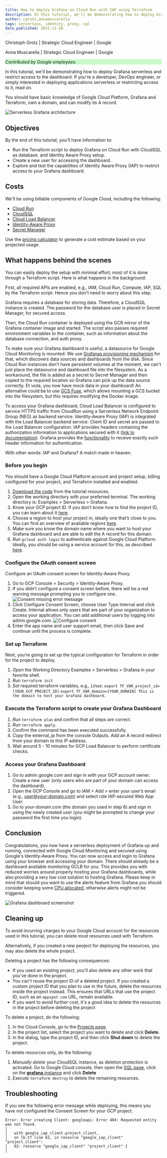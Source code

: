 ```yaml
---
title: How to deploy Grafana on Cloud Run with IAP using Terraform
description: In this tutorial, we'll be demonstrating how to deploy Grafana serverless and restrict access to the dashboard.
author: cgrotz,annamuscarella
tags: serverless, identity, proxy, sql
date_published: 2021-11-28
---
```


Christoph Grotz | Strategic Cloud Engineer | Google

Anna Muscarella | Strategic Cloud Engineer | Google

<p style="background-color:#CAFACA;"><i>Contributed by Google employees.</i></p>

In this tutorial, we'll be demonstrating how to deploy Grafana serverless and restrict access to the dashboard. If you're a developer, DevOps engineer, or simply interested in deploying applications serverless or restricting access to it, read on.

You should have basic knowledge of Google Cloud Platform, Grafana and Terraform, own a domain, and can modify its A record.

![Serverless Grafana architecture](./grafana-iap-architecture.png)


## Objectives

By the end of this tutorial, you'll have information to:

  * Run the Terraform script to deploy Grafana on Cloud Run with CloudSQL as database. and Identity Aware Proxy setup.
  * Create a new user for accessing the dashboard.
  * Explore and test the capabilities of Identity Aware Proxy (IAP) to restrict access to your Grafana dashboard.

## Costs

We'll be using billable components of Google Cloud, including the following:
  * [Cloud Run](https://cloud.google.com/run)
  * [CloudSQL](https://cloud.google.com/sql)
  * [Cloud Load Balancer](https://cloud.google.com/load-balancing)
  * [Identity-Aware Proxy](https://cloud.google.com/iap)
  * [Secret Manager](https://cloud.google.com/secret-manager)

Use the [pricing calculator](https://cloud.google.com/products/calculator) to generate a cost estimate based on your projected usage.

## What happens behind the scenes

You can easily deploy the setup with minimal effort; most of it is done through a Terraform script. Here is what happens in the background:

First, all required APIs are enabled, e.g., IAM, Cloud Run, Compute, IAP, SQL by the Terraform script. Hence you don't need to worry about this step.

Grafana requires a database for storing data. Therefore, a CloudSQL instance is created. The password for the database user is placed in Secret Manager, for secured access.

Then, the Cloud Run container is deployed using the GCR mirror of the Grafana container image and started. The script also passes required environment variables to the container, such as information about the database connection, and auth proxy. 

To make sure your Grafana dashboard is useful, a datasource for Google Cloud Monitoring is mounted. We use [Grafanas provisioning mechanism](https://grafana.com/docs/grafana/latest/administration/provisioning/) for that, which discovers data sources and dashboards from the disk. Since Cloud Run instances don't have persistent volumes at the moment, we can't just place the datasource and dashboard file into the filesystem. As a workaround, the file is added as a secret to Secret Manager and then copied to the required location so Grafana can pick up the data source correctly. Et voila, you now have mock data in your dashboard! An alternative could be to use [GCS Fuse](https://cloud.google.com/run/docs/tutorials/network-filesystems-fuse), which allows mounting a GCS bucket into the filesystem, but this requires modifying the Docker image.

To access your Grafana dashboard, Cloud Load Balancer is configured to service HTTPS traffic from CloudRun using a Serverless Network Endpoint Group (NEG) as backend service. Identity-Aware Proxy (IAP) is integrated with the Load Balancer backend service. Client ID and secret are passed to the Load Balancer configuration. IAP provides headers containing the authorization information to applications secured with it ([link to documentation](https://cloud.google.com/iap/docs/signed-headers-howto)). Grafana provides the [functionality](https://grafana.com/docs/grafana/latest/auth/auth-proxy/) to receive exactly such header information for authentication. 

With other words: IAP and Grafana? A match made in heaven.


### Before you begin

You should have a Google Cloud Platform account and project setup, billing configured for your project, and Terraform installed and enabled.
  1. [Download the code](https://github.com/GoogleCloudPlatform/community/blob/master/tutorials/serverless-grafana-with-iap/code) from the tutorial resources.
  2. Open the working directory with your preferred terminal. The working directory is: Examples > Serverless > Grafana.
  3. Know your GCP project ID. If you don’t know how to find the project ID, you can learn about it [here](https://support.google.com/googleapi/answer/7014113?hl=en).
  4. Choose a region to host your project in, ideally one that’s close to you. You can find an overview of available regions [here](https://cloud.google.com/compute/docs/regions-zones).
  5. Make sure you know the domain name where you want to host your Grafana dashboard and are able to edit the A record for this domain.
  6. *Run* `gcloud auth login` to authenticate against Google Cloud Platform. Ideally, you should be using a service account for this, as described [here](https://cloud.google.com/sdk/gcloud/reference/auth/activate-service-account).


### Configure the OAuth consent screen

Configure an OAuth consent screen for Identity-Aware Proxy. 
  1. Go to GCP Console > Security > Identity-Aware Proxy. 
  2. If you didn’t configure a consent screen before, there will be a red warning message prompting you to configure one. 
  ![Consent missing error message](./iap-consent-not-confgured.png)
  1. Click Configure Consent Screen, choose User Type Internal and click Create. Internal allows only users that are part of your organization to access your application. You can add additional users by logging into admin.google.com.
  ![Configure consent](./iap-configure-oauth.png)
  4. Enter the app name and user support email, then click Save and continue until the process is complete.


### Set up Terraform

Next, you’re going to set up the typical configuration for Terraform in order for the project to deploy.

  1. *Open* the Working Directory Examples > Serverless > Grafana in your favorite shell.
  2. *Run* `terraform init`
  3. *Set* required terraform variables, e.g., Linux:
  `export TF_VAR_project_id=[YOUR_GCP_PROJECT_ID]`
  `export TF_VAR_domain=[YOUR_DOMAIN] This is the domain to host your Grafana dashboard.`


### Execute the Terraform script to create your Grafana Dashboard

  1. *Run* `terraform plan` and confirm that all steps are correct.
  2. *Run* `terraform apply`.
  3. Confirm the command has been executed successfully.
  4. *Copy* the external_ip from the console Outputs. *Add* an A record redirect from your domain to this IP address.
  5. Wait around 5 - 10 minutes for GCP Load Balancer to perform certificate checks.


### Access your Grafana Dashboard
  1. Go to admin.google.com and sign in with your GCP account owner. Create a new user (only users who are part of your domain can access the dashboard).
  2. Open the GCP Console and go to IAM > Add > enter your user’s email (e.g., user@your-domain.com) and select role IAP-secured Web App User.
  3. Go to your-domain.com (the domain you used in step 6) and sign in using the newly created user (you might be prompted to change your password the first time you login).


## Conclusion
Congratulations, you now have a serverless deployment of Grafana up and running, connected with Google Cloud Monitoring and secured using Google's Identity-Aware Proxy. You can now access and login to Grafana using your browser and accessing your domain. There should already be a dashboard available monitoring GCLB for you. This provides you with reduced worries around properly hosting your Grafana dashboards, while also providing a very low cost solution to hosting Grafana. Please keep in mind that should you want to use the alerts feature from Grafana you should consider keeping some [CPU allocated](https://cloud.google.com/run/docs/configuring/cpu-allocation), otherwise alerts might not be triggered. 

![Grafana dashboard screenshot](./grafana-dashboard-screenshot.png)

## Cleaning up

To avoid incurring charges to your Google Cloud account for the resources used in this tutorial, you can delete most resources used with Terraform.

Alternatively, if you created a new peoject for deploying the resources, you may also delete the whole project.

Deleting a project has the following consequences:

- If you used an existing project, you'll also delete any other work that you've done in the project.
- You can't reuse the project ID of a deleted project. If you created a custom project ID that you plan to use in the
  future, delete the resources inside the project instead. This ensures that URLs that use the project ID, such as
  an `appspot.com` URL, remain available.
- If you want to avoid further cost, it's a good idea to delete the resources in the project before deleting the project

To delete a project, do the following:

1.  In the Cloud Console, go to the [Projects page](https://console.cloud.google.com/iam-admin/projects).
2.  In the project list, select the project you want to delete and click **Delete**.
3.  In the dialog, type the project ID, and then click **Shut down** to delete the project.


To delete resources only, do the following:

1. *Manually delete* your CloudSQL instance, as deletion protection is activated. Go to Google Cloud console, then open the [SQL page](https://console.cloud.google.com/sql/instances), click on the [**grafana** instance](https://console.cloud.google.com/sql/instances/grafana/overview) and click **Delete**
2. *Execute* `terraform destroy` to delete the remaining resources. 



## Troubleshooting

If you see the following error message while deploying, this means you have not configured the Consent Screen for your GCP project.

```
Error: Error creating Client: googleapi: Error 404: Requested entity was not found.
│ 
│   with google_iap_client.project_client,
│   on lb.tf line 62, in resource "google_iap_client" "project_client":
│   62: resource "google_iap_client" "project_client" {
│ 
```
